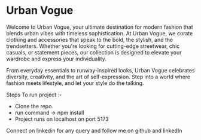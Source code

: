# Urban Vogue 

Welcome to Urban Vogue, your ultimate destination for modern fashion that blends urban vibes with timeless sophistication. At Urban Vogue, we curate clothing and accessories that speak to the bold, the stylish, and the trendsetters. Whether you're looking for cutting-edge streetwear, chic casuals, or statement pieces, our collection is designed to elevate your wardrobe and express your individuality.

From everyday essentials to runway-inspired looks, Urban Vogue celebrates diversity, creativity, and the art of self-expression. Step into a world where fashion meets lifestyle, and let your style do the talking.

Steps To run project :- 

- Clone the repo
- run command -> npm install
- Project runs on localhost on port 5173

Connect on linkedin for any query and follow me on github and linkedIn
